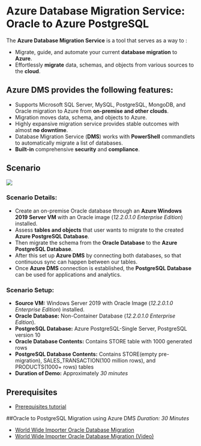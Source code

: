 # Azure Database Migration Service: Oracle to Azure PostgreSQL

The **Azure Database Migration Service** is a tool that serves as a way to :
* Migrate, guide, and automate your current **database migration** to **Azure**. 
* Effortlessly **migrate** data, schemas, and objects from various sources to the **cloud**.

## Azure DMS provides the following features:
* Supports Microsoft SQL Server, MySQL, PostgreSQL, MongoDB, and Oracle migration to Azure from **on-premise and other clouds**.
* Migration moves data, schema, and objects to Azure.
* Highly expansive migration service provides stable outcomes with almost **no downtime**.
* Database Migration Service (**DMS**) works with **PowerShell** commandlets to automatically migrate a list of databases.
* **Built-in** comprehensive **security** and **compliance**.



## Scenario
<kbd>
  <img src="https://github.com/Click2Cloud/azure-oracle-migration/blob/master/Images/15.png">
</kbd></p>



### **Scenario Details:** <br />
* Create an on-premise Oracle database through an **Azure Windows 2019 Server VM** with an Oracle image (*12.2.0.1.0 Enterprise Edition*) installed.
* Assess **tables and objects** that user wants to migrate to the created **Azure PostgreSQL Database**. 
* Then migrate the schema from the **Oracle Database** to the **Azure PostgreSQL Database**.
* After this set up **Azure DMS** by connecting both databases, so that continuous sync can happen between our tables.
* Once **Azure DMS** connection is established, the **PostgreSQL Database** can be used for applications and analytics.


### **Scenario Setup:**

* **Source VM:** Windows Server 2019 with Oracle Image (*12.2.0.1.0 Enterprise Edition*) installed.
* **Oracle Database:** Non-Container Database (*12.2.0.1.0 Enterprise Edition*).
* **PostgreSQL Database:** Azure PostgreSQL-Single Server, PostgreSQL version 10
* **Oracle Database Contents:** Contains STORE table with 1000 generated rows
* **PostgreSQL Database Contents:** Contains STORE(empty pre-migration), SALES_TRANSACTION(100 million rows), and PRODUCTS(1000+ rows) tables
* **Duration of Demo:** Approximately *30 minutes*

## Prerequisites
* [Prerequisites tutorial](https://github.com/Click2Cloud/azure-oracle-migration/blob/master/Prerequisites/PREREQUISITES.md)

##Oracle to PostgreSQL Migration using Azure DMS
  *Duration: 30 Minutes*
* [World Wide Importer Oracle Database Migration](https://github.com/Click2Cloud/azure-oracle-migration/blob/master/Tutorials/DMStutorial.md)
* [World Wide Importer Oracle Database Migration (Video)](https://github.com/Click2Cloud/azure-oracle-migration/blob/master/Videos/azuredmsproject.mp4)
